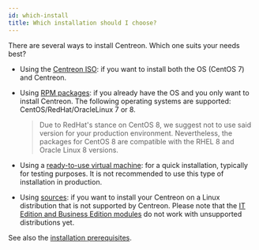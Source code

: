 ```yaml
---
id: which-install
title: Which installation should I choose?
---
```


There are several ways to install Centreon. Which one suits your needs best?

* Using the [Centreon ISO](../installation/installation-of-a-central-server/using-centreon-iso): if you want to install both the OS (CentOS 7) and Centreon.

* Using [RPM packages](../installation/installation-of-a-central-server/using-packages): if you already have the OS and you only want to install Centreon. The following operating systems are supported: CentOS/RedHat/OracleLinux 7 or 8. 
    >Due to RedHat's stance on CentOS 8, we suggest not to use said version for your production environment. Nevertheless, the packages for CentOS 8 are compatible with the RHEL 8 and Oracle Linux 8 versions.

* Using a [ready-to-use virtual machine](../installation/installation-of-a-central-server/using-virtual-machines): for a quick installation, typically for testing purposes. It is not recommended to use this type of installation in production.

* Using [sources](../installation/installation-of-a-central-server/using-sources): if you want to install your Centreon on a Linux
distribution that is not supported by Centreon. Please note that the [IT Edition and Business Edition modules](https://www.centreon.com/editions/) do not work with unsupported distributions yet.

See also the [installation prerequisites](../installation/prerequisites).